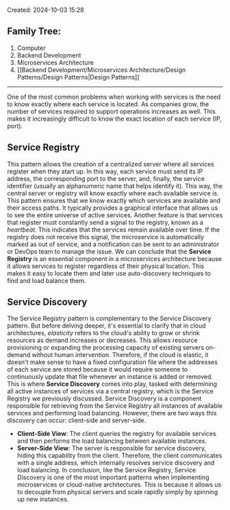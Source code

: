 Created: 2024-10-03 15:28
## Family Tree:
1. Computer
2. Backend Development
3. Microservices Architecture
4. [[Backend Development/Microservices Architecture/Design Patterns/Design Patterns|Design Patterns]]
-- -
One of the most common problems when working with services is the need to know exactly where each service is located. As companies grow, the number of services required to support operations increases as well. This makes it increasingly difficult to know the exact location of each service (IP, port).
## Service Registry
This pattern allows the creation of a centralized server where all services register when they start up. In this way, each service must send its IP address, the corresponding port to the server, and, finally, the service identifier (usually an alphanumeric name that helps identify it). This way, the central server or registry will know exactly where each available service is.
This pattern ensures that we know exactly which services are available and their access paths. It typically provides a graphical interface that allows us to see the entire universe of active services.
Another feature is that services that register must constantly send a signal to the registry, known as a _heartbeat_. This indicates that the services remain available over time. If the registry does not receive this signal, the microservice is automatically marked as out of service, and a notification can be sent to an administrator or DevOps team to manage the issue.
We can conclude that the **Service Registry** is an essential component in a microservices architecture because it allows services to register regardless of their physical location. This makes it easy to locate them and later use auto-discovery techniques to find and load balance them.
## Service Discovery
The Service Registry pattern is complementary to the Service Discovery pattern. But before delving deeper, it's essential to clarify that in cloud architectures, _elasticity_ refers to the cloud's ability to grow or shrink resources as demand increases or decreases. This allows resource provisioning or expanding the processing capacity of existing servers on-demand without human intervention.
Therefore, if the cloud is elastic, it doesn't make sense to have a fixed configuration file where the addresses of each service are stored because it would require someone to continuously update that file whenever an instance is added or removed.
This is where **Service Discovery** comes into play, tasked with determining all active instances of services via a central registry, which is the Service Registry we previously discussed.
Service Discovery is a component responsible for retrieving from the Service Registry all instances of available services and performing load balancing. However, there are two ways this discovery can occur: client-side and server-side.
- **Client-Side View**: The client queries the registry for available services and then performs the load balancing between available instances.
- **Server-Side View**: The server is responsible for service discovery, hiding this capability from the client. Therefore, the client communicates with a single address, which internally resolves service discovery and load balancing.
In conclusion, like the Service Registry, Service Discovery is one of the most important patterns when implementing microservices or cloud-native architectures. This is because it allows us to decouple from physical servers and scale rapidly simply by spinning up new instances.